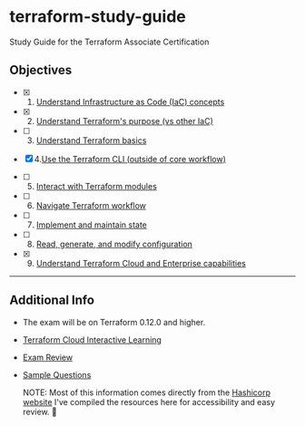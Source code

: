 # terraform-study-guide
Study Guide for the Terraform Associate Certification

## Objectives 

  - [x] 1. [Understand Infrastructure as Code (IaC) concepts](/IaC%20Basics/Iac.md)

  - [x] 2. [Understand Terraform's purpose (vs other IaC)](/IaC%20Basics/Iac.md)

  - [ ] 3. [Understand Terraform basics](/Manage%20%20infrastructure/terraform-basics.md)
  - [x] 4.[Use the Terraform CLI (outside of core workflow)](/Subcommands/terraform-cli.md)
  - [ ] 5. [Interact with Terraform modules](/Modules/modules.md)
  - [ ] 6. [Navigate Terraform workflow](/Workflow/workflow.md)
  - [ ] 7. [Implement and maintain state](/State/manage-state.md)
  - [ ] 8. [Read, generate, and modify configuration](/HCL%20(HashiCorp%20Config%20Language)/hcl-features.md)
  - [x] 9. [Understand Terraform Cloud and Enterprise capabilities](/Cloud%20and%20Enterprise/cloud-and-enterprise.md)

-------------------------------

## Additional Info 
- The exam will be on Terraform 0.12.0 and higher. 
- [Terraform Cloud Interactive Learning](https://www.katacoda.com/hashicorp/scenarios/terraform-cloud)
- [Exam Review](https://learn.hashicorp.com/terraform/certification/terraform-associate-review)
- [Sample Questions](/Sample%20Questions%20/Question-Answer.md)
  
  NOTE: Most of this information comes directly from the [Hashicorp website](https://learn.hashicorp.com/terraform/certification/terraform-associate-study-guide) I've compiled the resources here for accessibility and easy review. 🙂


